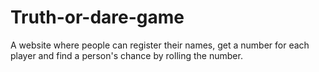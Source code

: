 # Truth-or-dare-game
A website where people can register their names, get a number for each player and find a person's chance by rolling the number.
